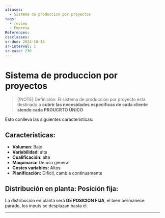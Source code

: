 ```yaml
---
aliases:
  - Sistema de produccion por proyectos
tags:
  - review
  - Empresa
References: 
cssclasses:
sr-due: 2024-10-15
sr-interval: 1
sr-ease: 230
---
```

# Sistema de produccion por proyectos


> [!NOTE] Definición: 
> El sistema de producción por proyecto esta destinado a **cubrir las necesidades específicas de cada cliente siendo cada PROUCRTO ÚNICO**

Esto conlleva las siguientes características:
## Características:

+ **Volumen**: Bajo
+ **Variabilidad**: alta
+ **Cualificación**: alta
+ **Maquinaria:** De uso general 
+ **Costes variables:** Altos 
+ **Planificación:** Dificil, cambia continuamente

## Distribución en planta: Posición fija:
La distribución en planta será **DE POSICIÓN FIJA**, el bien permanece parado, los inputs se desplazan hasta el.
***

